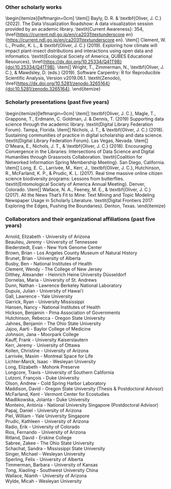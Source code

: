 
### Other scholarly works
\begin{itemize}[leftmargin=0cm]
\item[] Bayly, D. R. \& \textbf{Oliver, J. C.} (2022). The Data Visualization Roadshow: A data visualization session provided by an academic library. \textit{Current Awareness}: 354, \href{https://current.ndl.go.jp/en/ca2031\textunderscore en}{https://current.ndl.go.jp/en/ca2031\textunderscore en}.
\item[] Clement, W. L., Prudic, K. L., \& \textbf{Oliver, J. C.} (2019). Exploring how climate will impact plant-insect distributions and interactions using open data and informatics. \textit{Ecological Society of America, QUBES Educational Resources}, \href{https://dx.doi.org/10.25334/Q41T9B}{doi:10.25334/Q41T9B}.
\item[] Wright, T., Zimmerman, N., \textbf{Oliver, J. C.}, \& Mawdsley, D. (eds.) (2019). Software Carpentry: R for Reproducible Scientific Analysis, Version v2019.06.1. \textit{Zenodo}, \href{https://dx.doi.org/10.5281/zenodo.3265164}{doi:10.5281/zenodo.3265164}. \end{itemize}

### Scholarly presentations (past five years)
\begin{itemize}[leftmargin=0cm]
\item[] \textbf{Oliver, J. C.}, Magle, T., Grappone, T., Erdmann, C. Goldman, J. \& Dennis, T. (2019) Supporting data science through the academic library. \textit{Digital Library Federation Forum}. Tampa, Florida.
\item[] Nichols, J. T., \& \textbf{Oliver, J. C.} (2018). Sustaining communities of practice in digital scholarship and data science. \textit{Digital Library Federation Forum}. Las Vegas, Nevada.
\item[] O'Meara, E., Nichols, J. T., \& \textbf{Oliver, J. C.} (2018). Encouraging Convergence in the Libraries: Intersections of Data Science and Digital Humanities through Grassroots Collaboration. \textit{Coalition for Networked Information Spring Membership Meeting}. San Diego, California.
\item[] Long, E. C., Larrivée, M., Kerr, J., \textbf{Oliver, J. C.}, Hutchinson, R., McFarland, K. P., \& Prudic, K. L. (2017). Real time massive online citizen science biodiversity programs: Lessons from butterflies. \textit{Entomological Society of America Annual Meeting}. Denver, Colorado.
\item[] Wallace, N. A., Feeney, M. E., \& \textbf{Oliver, J. C.} (2017). All the News That’s Fit to Mine: Text Mining and Topic Modeling Newspaper Usage in Scholarly Literature. \textit{Digital Frontiers 2017: Exploring the Edges, Pushing the Boundaries}. Denton, Texas.
\end{itemize}

### Collaborators and their organizational affiliations (past five years)

Arnold, Elizabeth - University of Arizona  
Beaulieu, Jeremy - University  of Tennessee  
Biederstedt, Evan - New York Genome Center  
Brown, Brian - Los Angeles County Museum of Natural History  
Brunet, Brian - University of Alberta  
Busby, Ben - National Institutes of Health  
Clement, Wendy - The College of New Jersey  
Dilthey, Alexander - Heinrich Heine University Düsseldorf  
Dornelas, Maria - University of St. Andrews  
Dunn, Nathan - Lawrence Berkeley National Laboratory  
Dupuis, Julian - University of Hawai'i  
Gall, Lawrence - Yale University  
Garrick, Ryan - University Mississippi  
Hansen, Nancy - National Institutes of Health  
Hickson, Benjamin - Pima Association of Governments  
Hutchinson, Rebecca - Oregon State University  
Jahnes, Benjamin - The Ohio State University  
Jajoo, Aarti - Baylor College of Medicine  
Johnson, Jana - Moorpark College  
Kauff, Frank - University Kaiserslautern  
Kerr, Jeremy - University of Ottawa  
Kollen, Christine - University of Arizona  
Larrivée, Maxim - Montreal Space for Life  
Lichter‐Marck, Isaac - Wesleyan University  
Long, Elizabeth - Mohonk Preserve  
Longcore, Travis - University of Southern California  
Lutzoni, François - Duke University  
Olson, Andrew - Cold Spring Harbor Laboratory  
Maddison, David - Oregon State University (Thesis & Postdoctoral Advisor)  
McFarland, Kent - Vermont Center for Ecostudies  
Miadlikowska, Jolanta - Duke University  
Monteiro, Antónia - National University Singapore (Postdoctoral Advisor)  
Papaj, Daniel - University of Arizona  
Piel, William - Yale University Singapore  
Prudic, Kathleen - University of Arizona  
Radio, Erik - University of Colorado  
Rios, Fernando - University of Arizona  
Ritland, David - Erskine College  
Sabree, Zakee - The Ohio State University  
Schachat, Sandra - Mississippi State University  
Singer, Michael - Wesleyan University  
Sperling, Felix - University  of Alberta  
Timmerman, Barbara - University of Kansas  
Tong, Xiaoling - Southwest University China  
Wallace, Niamh - University of Arizona  
Wylde, Micah - Wesleyan University  
